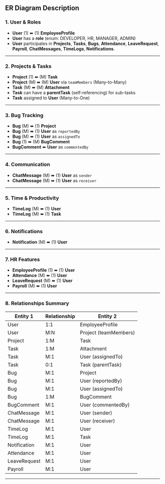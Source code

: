 

## **ER Diagram Description**

### **1. User & Roles**

* **User** (1) ⬌ (1) **EmployeeProfile**
* **User** has a **role** (enum: DEVELOPER, HR, MANAGER, ADMIN)
* **User** participates in **Projects**, **Tasks**, **Bugs**, **Attendance**, **LeaveRequest**, **Payroll**, **ChatMessages**, **TimeLogs**, **Notifications**.

---

### **2. Projects & Tasks**

* **Project** (1) ⬌ (M) **Task**
* **Project** (M) ⬌ (M) **User** via `teamMembers` (Many-to-Many)
* **Task** (M) ⬌ (M) **Attachment**
* **Task** can have a **parentTask** (self-referencing) for sub-tasks
* **Task** assigned to **User** (Many-to-One)

---

### **3. Bug Tracking**

* **Bug** (M) ⬌ (1) **Project**
* **Bug** (M) ⬌ (1) **User** as `reportedBy`
* **Bug** (M) ⬌ (1) **User** as `assignedTo`
* **Bug** (1) ⬌ (M) **BugComment**
* **BugComment** ⬌ **User** as `commentedBy`

---

### **4. Communication**

* **ChatMessage** (M) ⬌ (1) **User** as `sender`
* **ChatMessage** (M) ⬌ (1) **User** as `receiver`

---

### **5. Time & Productivity**

* **TimeLog** (M) ⬌ (1) **User**
* **TimeLog** (M) ⬌ (1) **Task**

---

### **6. Notifications**

* **Notification** (M) ⬌ (1) **User**

---

### **7. HR Features**

* **EmployeeProfile** (1) ⬌ (1) **User**
* **Attendance** (M) ⬌ (1) **User**
* **LeaveRequest** (M) ⬌ (1) **User**
* **Payroll** (M) ⬌ (1) **User**

---

### **8. Relationships Summary**

| Entity 1     | Relationship | Entity 2              |
| ------------ | ------------ | --------------------- |
| User         | 1:1          | EmployeeProfile       |
| User         | M:N          | Project (teamMembers) |
| Project      | 1:M          | Task                  |
| Task         | 1:M          | Attachment            |
| Task         | M:1          | User (assignedTo)     |
| Task         | 0:1          | Task (parentTask)     |
| Bug          | M:1          | Project               |
| Bug          | M:1          | User (reportedBy)     |
| Bug          | M:1          | User (assignedTo)     |
| Bug          | 1:M          | BugComment            |
| BugComment   | M:1          | User (commentedBy)    |
| ChatMessage  | M:1          | User (sender)         |
| ChatMessage  | M:1          | User (receiver)       |
| TimeLog      | M:1          | User                  |
| TimeLog      | M:1          | Task                  |
| Notification | M:1          | User                  |
| Attendance   | M:1          | User                  |
| LeaveRequest | M:1          | User                  |
| Payroll      | M:1          | User                  |

---

